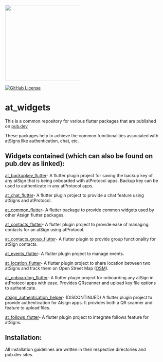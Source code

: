 <img width=250px src="https://atsign.dev/assets/img/atPlatform_logo_gray.svg?sanitize=true">

[![GitHub License](https://img.shields.io/badge/license-BSD3-blue.svg)](./LICENSE)

# at_widgets

This is a common repository for various flutter packages that are published
on [pub.dev](https://pub.dev/publishers/atsign.org/packages)

These packages help to achieve the common functionalities associated with
atSigns like authentication, chat, etc.

## Widgets contained (which can also be found on pub.dev as linked):

[at_backupkey_flutter](https://pub.dev/packages/at_backupkey_flutter)- A
flutter plugin project for saving the backup key of any atSign that is being
onboarded with atProtocol apps. Backup key can be used to authenticate in any
atProtocol apps.

[at_chat_flutter](https://pub.dev/packages/at_chat_flutter)- A flutter plugin
project to provide a chat feature using atSigns and atProtocol.

[at_common_flutter](https://pub.dev/packages/at_common_flutter)- A flutter
package to provide common widgets used by other Atsign flutter packages.

[at_contacts_flutter](https://pub.dev/packages/at_contacts_flutter)- A
flutter plugin project to provide ease of managing contacts for an atSign
using atProtocol.

[at_contacts_group_flutter](https://pub.dev/packages/at_contacts_group_flutter)-
A flutter plugin to provide group functionality for atSign contacts.

[at_events_flutter](https://pub.dev/packages/at_events_flutter)- A flutter
plugin project to manage events.

[at_location_flutter](https://pub.dev/packages/at_location_flutter)- A flutter
plugin project to share location between two atSigns and track them on Open
Street Map ([OSM](https://www.openstreetmap.org/)).

[at_onboarding_flutter](https://pub.dev/packages/at_onboarding_flutter)- A
flutter plugin project for onboarding any atSign in atProtocol apps with ease.
Provides QRscanner and upload key file options to authenticate.

[atsign_authentication_helper](https://pub.dev/packages/atsign_authentication_helper)-
(DISCONTINUED) A flutter plugin project to provide authentication for Atsign
apps. It provides both a QR scanner and feature to upload files.

[at_follows_flutter](https://pub.dev/packages/at_follows_flutter)-  A flutter
plugin project to integrate follows feature for atSigns.

## Installation:

All installation guidelines are written in their respective directories and pub.dev sites. 


